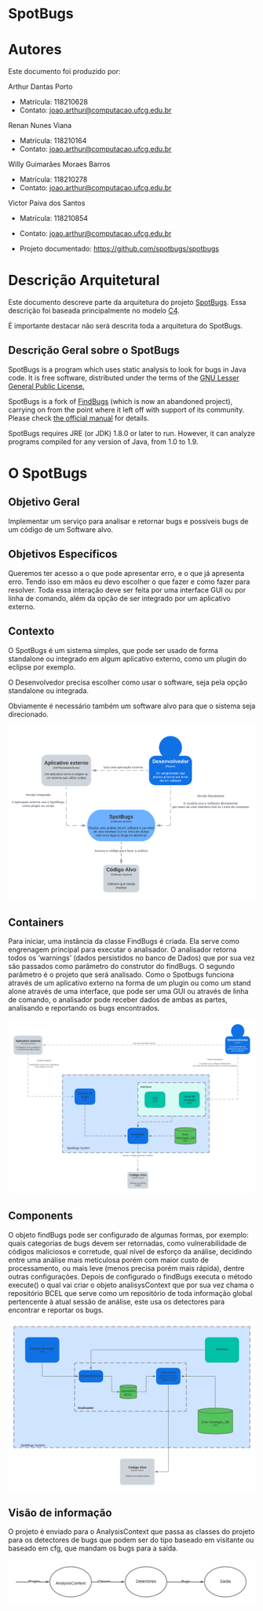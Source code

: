 # SpotBugs

# Autores

Este documento foi produzido por: 

Arthur Dantas Porto
- Matrícula: 118210628
- Contato: joao.arthur@computacao.ufcg.edu.br

Renan Nunes Viana
- Matrícula: 118210164
- Contato: joao.arthur@computacao.ufcg.edu.br

Willy Guimarães Moraes Barros
- Matrícula: 118210278
- Contato: joao.arthur@computacao.ufcg.edu.br

Victor Paiva dos Santos
- Matrícula: 118210854
- Contato: joao.arthur@computacao.ufcg.edu.br

- Projeto documentado: https://github.com/spotbugs/spotbugs

# Descrição Arquitetural

Este documento descreve parte da arquitetura do projeto [SpotBugs](https://github.com/spotbugs/spotbugs). Essa descrição foi baseada principalmente no modelo [C4](https://c4model.com/).

É importante destacar não será descrita toda a arquitetura do SpotBugs. 


## Descrição Geral sobre o SpotBugs

SpotBugs is a program which uses static analysis to look for bugs in Java code. It is free software, distributed under the terms of the [GNU Lesser General Public License.](http://www.gnu.org/licenses/lgpl-3.0.html)

SpotBugs is a fork of [FindBugs](http://findbugs.sourceforge.net/) (which is now an abandoned project), carrying on from the point where it left off with support of its community. Please check [the official manual](https://spotbugs.readthedocs.io/en/latest/) for details.

SpotBugs requires JRE (or JDK) 1.8.0 or later to run. However, it can analyze programs compiled for any version of Java, from 1.0 to 1.9.

# O SpotBugs

## Objetivo Geral

Implementar um serviço para analisar e retornar bugs e possíveis bugs de um código de um Software alvo.

## Objetivos Específicos

Queremos ter acesso a o que pode apresentar erro, e o que já apresenta erro. Tendo isso em mãos eu devo escolher o que fazer e como fazer para resolver. Toda essa interação deve ser feita por uma interface GUI ou por linha de comando, além da opção de ser integrado por um aplicativo externo.

## Contexto

O SpotBugs é um sistema simples, que pode ser usado de forma standalone ou integrado em algum aplicativo externo, como um  plugin do eclipse por exemplo.

O Desenvolvedor precisa escolher como usar o software, seja pela opção standalone ou integrada. 

Obviamente é necessário também um software alvo para que o sistema seja direcionado.

![context](spotbugs/context.png)

## Containers

Para iniciar, uma instância da classe FindBugs é criada. Ela serve como engrenagem principal para executar o analisador. O analisador retorna todos os ‘warnings’ (dados persistidos no banco de Dados) que por sua vez são passados como parâmetro do construtor do findBugs. O segundo parâmetro é o projeto que será analisado.
Como o Spotbugs funciona através de um aplicativo externo na forma de um plugin ou como um stand alone através de uma interface, que pode ser uma GUI ou através de linha de comando, o analisador pode receber dados de ambas as partes, analisando e reportando os bugs encontrados.

![containers](spotbugs/containers.png)

## Components

O objeto findBugs pode ser configurado de algumas formas, por exemplo: quais categorias de bugs devem ser retornadas, como vulnerabilidade de códigos maliciosos e corretude, qual nível de esforço da análise, decidindo entre uma análise mais meticulosa porém com maior custo de processamento, ou mais leve (menos precisa porém mais rápida), dentre outras configurações.
Depois de configurado o findBugs executa o método execute() o qual vai criar o objeto analisysContext que por sua vez chama o repositório BCEL que serve como um repositório de toda informação global pertencente à atual sessão de análise, este usa os detectores para encontrar e reportar os bugs.

![components](spotbugs/components.png)

## Visão de informação

O projeto é enviado para o AnalysisContext que  passa as classes do projeto para os detectores de bugs que podem ser do tipo baseado em visitante ou baseado em cfg, que mandam os bugs para a saída.

![visao_de_informacao](spotbugs/visao_de_informacao.png)

